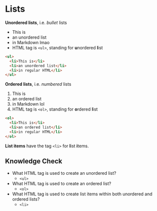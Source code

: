 # Lists

**Unordered lists**, i.e. _bullet_ lists

- This is
- an unordered list
- in Markdown lmao
- HTML tag is `<ul>`, standing for **u**nordered **l**ist

```html
<ul>
  <li>This is</li>
  <li>an unordered list</li>
  <li>in regular HTML</li>
</ul>
```

**Ordered lists**, i.e. _numbered_ lists

1. This is
2. an ordered list
3. in Markdown lol
4. HTML tag is `<ol>`, standing for **o**rdered **l**ist

```html
<ol>
  <li>This is</li>
  <li>an ordered list</li>
  <li>in regular HTML</li>
</ol>
```

**List items** have the tag `<li>` for **l**ist **i**tems.

## Knowledge Check

- What HTML tag is used to create an unordered list?
  - `<ul>`
- What HTML tag is used to create an ordered list?
  - `<ol>`
- What HTML tag is used to create list items within both unordered and ordered lists?
  - `<li>`
